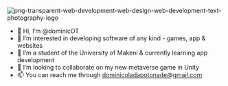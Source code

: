 ![png-transparent-web-development-web-design-web-development-text-photography-logo](https://user-images.githubusercontent.com/110516773/198855327-33380833-5614-4040-92be-bdb3c61a18ad.png)
- 👋 Hi, I’m @dominicOT
- 👀 I’m interested in developing software of any kind - games, app & websites
- 🌱 I’m a student of the University of Makeni & currently learning app development
- 💞️ I’m looking to collaborate on my new metaverse game in Unity
- 📫 You can reach me through dominicoladapotonade@gmail.com
